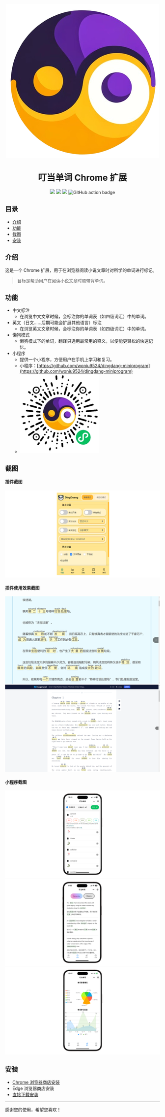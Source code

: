 <div align="center">
<img src="public/icon-128.png" alt="logo"/>
<h1>叮当单词 Chrome 扩展</h1>

![](https://img.shields.io/badge/React-61DAFB?style=flat-square&logo=react&logoColor=black)
![](https://img.shields.io/badge/Typescript-3178C6?style=flat-square&logo=typescript&logoColor=white)
![](https://badges.aleen42.com/src/vitejs.svg)
![GitHub action badge](https://github.com/Jonghakseo/chrome-extension-boilerplate-react-vite/actions/workflows/build-zip.yml/badge.svg)

</div>

## 目录

- [介绍](#介绍)
- [功能](#功能)
- [截图](#截图)
- [安装](#安装)

## 介绍 <a name="介绍"></a>

这是一个 Chrome 扩展，用于在浏览器阅读小说文章时对所学的单词进行标记。
> 目标是帮助用户在阅读小说文章时顺带背单词。

## 功能 <a name="功能"></a>
- 中文标注
  - 在浏览中文文章时候，会标注你的单词表（如四级词汇）中的单词。
- 英文（日文……后期可能会扩展其他语言）标注
  - 在浏览英文文章时候，会标注你的单词表（如四级词汇）中的单词。
- 懒狗模式
  - 懒狗模式下的单词，翻译只选用最常用的释义，以便能更轻松的快速记忆。
- 小程序
  - 提供一个小程序，方便用户在手机上学习和复习。
  - 小程序：[https://github.com/woniu9524/dingdang-miniprogram](https://github.com/woniu9524/dingdang-miniprogram)
  - ![小程序截图](public/screenshots/xcx.jpg)

## 截图 <a name="截图"></a>

#### 插件截图
![插件截图](public/screenshots/00.png)

#### 插件使用效果截图
![插件使用效果截图1](public/screenshots/01.png)
![插件使用效果截图2](public/screenshots/02.png)

#### 小程序截图
![小程序截图1](public/screenshots/03.png)
![小程序截图2](public/screenshots/04.png)
![小程序截图3](public/screenshots/05.png)

## 安装 <a name="安装"></a>
- [Chrome 浏览器商店安装](https://chromewebstore.google.com/detail/%E5%8F%AE%E5%BD%93%E5%8D%95%E8%AF%8D/clifanofjpkhkekkfkdcnhiiccobepki?hl=zh-CN)
- Edge 浏览器商店安装
- [直接下载安装](https://github.com/woniu9524/dingdang-extension/releases/)

---

感谢您的使用，希望您喜欢！
